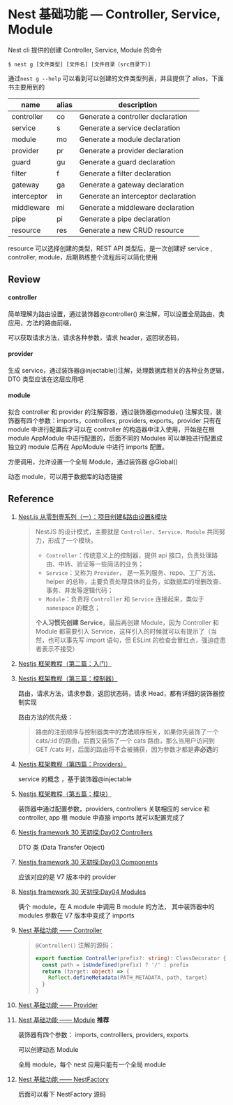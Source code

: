 # Nest 基础功能 — Controller, Service, Module

Nest cli 提供的创建 Controller, Service, Module 的命令

`$ nest g [文件类型] [文件名] [文件目录（src目录下）]`

通过`nest g --help` 可以看到可以创建的文件类型列表，并且提供了 alias，下面书主要用到的

| name        | alias | description                         |
| ----------- | ----- | ----------------------------------- |
| controller  | co    | Generate a controller declaration   |
| service     | s     | Generate a service declaration      |
| module      | mo    | Generate a module declaration       |
| provider    | pr    | Generate a provider declaration     |
| guard       | gu    | Generate a guard declaration        |
| filter      | f     | Generate a filter declaration       |
| gateway     | ga    | Generate a gateway declaration      |
| interceptor | in    | Generate an interceptor declaration |
| middleware  | mi    | Generate a middleware declaration   |
| pipe        | pi    | Generate a pipe declaration         |
| resource    | res   | Generate a new CRUD resource        |

resource 可以选择创建的类型，REST API 类型后，是一次创建好 service , controller, module，后期熟练整个流程后可以简化使用

## Review

#### controller

简单理解为路由设置，通过装饰器@controller() 来注解，可以设置全局路由，类应用，方法的路由前缀，

可以获取请求方法，请求各种参数，请求 header，返回状态码，

#### provider

生成 service，通过装饰器@injectable()注解，处理数据库相关的各种业务逻辑， DTO 类型应该在这层应用吧

#### module

拟合 controller 和 provider 的注解容器，通过装饰器@module() 注解实现，装饰器有四个参数：imports，controllers, providers, exports。provider 只有在 module 中进行配置后才可以在 controller 的构造器中注入使用，开始是在根 module AppModule 中进行配置的，后面不同的 Modules 可以单独进行配置成独立的 module 后再在 AppModule 中进行 imports 配置。

方便调用，允许设置一个全局 Module，通过装饰器 @Global()

动态 module，可以用于数据库的动态链接

## Reference

1. [Nest.js 从零到壹系列（一）：项目创建&路由设置&模块](https://juejin.im/post/6844904096017678343)

   > NestJS 的设计模式，主要就是 `Controller`、`Service`、`Module` 共同努力，形成了一个模块。
   >
   > - `Controller`：传统意义上的控制器，提供 api 接口，负责处理路由、中转、验证等一些简洁的业务；
   > - `Service`：又称为 `Provider`， 是一系列服务、repo、工厂方法、helper 的总称，主要负责处理具体的业务，如数据库的增删改查、事务、并发等逻辑代码；
   > - `Module`：负责将 `Controller` 和 `Service` 连接起来，类似于 `namespace` 的概念；
   >
   > **个人习惯先创建 Service**，最后再创建 Module，因为 Controller 和 Module 都需要引入 Service，这样引入的时候就可以有提示了（当然，也可以事先写 import 语句，但 ESLint 的检查会冒红点，强迫症患者表示不接受）

2. [Nestjs 框架教程（第二篇：入门）](https://keelii.com/2019/07/03/nestjs-framework-tutorial-2/)

3. [Nestjs 框架教程（第三篇：控制器）](https://keelii.com/2019/07/03/nestjs-framework-tutorial-3/)

   路由，请求方法，请求参数，返回状态码，请求 Head，都有详细的装饰器控制实现

   路由方法的优先级：

   > 路由的注册顺序与控制器类中的**方法**顺序相关，如果你先装饰了一个 cats/:id 的路由，后面又装饰了一个 cats 路由，那么当用户访问到 GET /cats 时，后面的路由将不会被捕获，因为参数才都是**非必选**的

4. [Nestjs 框架教程（第四篇：Providers）](https://keelii.com/2019/07/03/nestjs-framework-tutorial-4/)

   service 的概念 ，基于装饰器@injectable

5. [Nestjs 框架教程（第五篇：模块）](https://keelii.com/2019/07/03/nestjs-framework-tutorial-5/)

   装饰器中通过配置参数，providers, controllers 关联相应的 service 和 controller, app 根 module 中直接 imports 就可以配置完成了

6. [Nestjs framework 30 天初探:Day02 Controllers](https://ithelp.ithome.com.tw/articles/10190759)

   DTO 类 (Data Transfer Object)

7. [Nestjs framework 30 天初探:Day03 Components](https://ithelp.ithome.com.tw/articles/10190874)

   应该对应的是 V7 版本中的 provider

8. [Nestjs framework 30 天初探:Day04 Modules](https://ithelp.ithome.com.tw/articles/10190941)

   俩个 module，在 A module 中调用 B module 的方法， 其中装饰器中的 modules 参数在 V7 版本中变成了 imports

9. [Nest 基础功能 —— Controller](https://github.com/dzzzzzy/Nestjs-Learning/blob/master/docs/controller.md)

   > `@Controller()` 注解的源码：
   >
   > ```typescript
   > export function Controller(prefix?: string): ClassDecorator {
   >   const path = isUndefined(prefix) ? '/' : prefix
   >   return (target: object) => {
   >     Reflect.defineMetadata(PATH_METADATA, path, target)
   >   }
   > }
   > ```

10. [Nest 基础功能 —— Provider](https://github.com/dzzzzzy/Nestjs-Learning/blob/master/docs/provider.md)

11. [Nest 基础功能 —— Module](https://github.com/dzzzzzy/Nestjs-Learning/blob/master/docs/module.md) **推荐**

    装饰器有四个参数： imports, controlllers, providers, exports

    可以创建动态 Module

    全局 module，每个 nest 应用只能有一个全局 module

12. [Nest 基础功能 —— NestFactory](https://github.com/dzzzzzy/Nestjs-Learning/blob/master/docs/nest-factory.md)

    后面可以看下 NestFactory 源码
